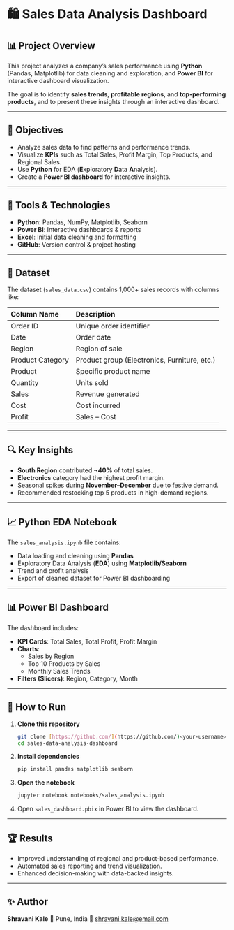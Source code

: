 # 🛍️ Sales Data Analysis Dashboard

## 📊 Project Overview

This project analyzes a company’s sales performance using **Python** (Pandas, Matplotlib) for data cleaning and exploration, and **Power BI** for interactive dashboard visualization.

The goal is to identify **sales trends**, **profitable regions**, and **top-performing products**, and to present these insights through an interactive dashboard.

---

## 🧠 Objectives

* Analyze sales data to find patterns and performance trends.
* Visualize **KPIs** such as Total Sales, Profit Margin, Top Products, and Regional Sales.
* Use **Python** for EDA (**E**xploratory **D**ata **A**nalysis).
* Create a **Power BI dashboard** for interactive insights.

---

## 🧰 Tools & Technologies

* **Python**: Pandas, NumPy, Matplotlib, Seaborn
* **Power BI**: Interactive dashboards & reports
* **Excel**: Initial data cleaning and formatting
* **GitHub**: Version control & project hosting

---

## 📁 Dataset

The dataset (`sales_data.csv`) contains 1,000+ sales records with columns like:

| Column Name | Description |
| :--- | :--- |
| Order ID | Unique order identifier |
| Date | Order date |
| Region | Region of sale |
| Product Category | Product group (Electronics, Furniture, etc.) |
| Product | Specific product name |
| Quantity | Units sold |
| Sales | Revenue generated |
| Cost | Cost incurred |
| Profit | Sales – Cost |

---

## 🔍 Key Insights

* **South Region** contributed **~40%** of total sales.
* **Electronics** category had the highest profit margin.
* Seasonal spikes during **November–December** due to festive demand.
* Recommended restocking top 5 products in high-demand regions.

---

## 📈 Python EDA Notebook

The `sales_analysis.ipynb` file contains:

* Data loading and cleaning using **Pandas**
* Exploratory Data Analysis (**EDA**) using **Matplotlib/Seaborn**
* Trend and profit analysis
* Export of cleaned dataset for Power BI dashboarding

---

## 📊 Power BI Dashboard

The dashboard includes:

* **KPI Cards**: Total Sales, Total Profit, Profit Margin
* **Charts**:
    * Sales by Region
    * Top 10 Products by Sales
    * Monthly Sales Trends
* **Filters (Slicers)**: Region, Category, Month

---

## 🚀 How to Run

1.  **Clone this repository**
    ```bash
    git clone [https://github.com/](https://github.com/)<your-username>/sales-data-analysis-dashboard.git
    cd sales-data-analysis-dashboard
    ```
2.  **Install dependencies**
    ```bash
    pip install pandas matplotlib seaborn
    ```
3.  **Open the notebook**
    ```bash
    jupyter notebook notebooks/sales_analysis.ipynb
    ```
4.  Open `sales_dashboard.pbix` in Power BI to view the dashboard.

---

## 🏆 Results

* Improved understanding of regional and product-based performance.
* Automated sales reporting and trend visualization.
* Enhanced decision-making with data-backed insights.

---

## ✨ Author

**Shravani Kale**
📍 Pune, India
📧 shravani.kale@email.com
